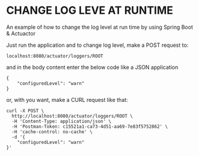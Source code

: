 # CHANGE LOG LEVE AT RUNTIME

An example of how to change the log level at run time by using Spring Boot & Actuactor

Just run the application and to change log level, make a POST request to: 

    localhost:8080/actuator/loggers/ROOT
and in the body content enter the below code like a JSON application


    {
        "configuredLevel": "warn"
    }

or, with you want, make a CURL request like that:


    curl -X POST \
      http://localhost:8080/actuator/loggers/ROOT \
      -H 'Content-Type: application/json' \
      -H 'Postman-Token: c15521a1-ca73-4d51-aa69-7e83f5752862' \
      -H 'cache-control: no-cache' \
      -d '{
        "configuredLevel": "warn"
    }'